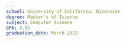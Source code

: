 ```yaml
---
school: University of California, Riverside
degree: Master's of Science
subject: Computer Science
GPA: 3.95
graduation_date: March 2022
---
```

